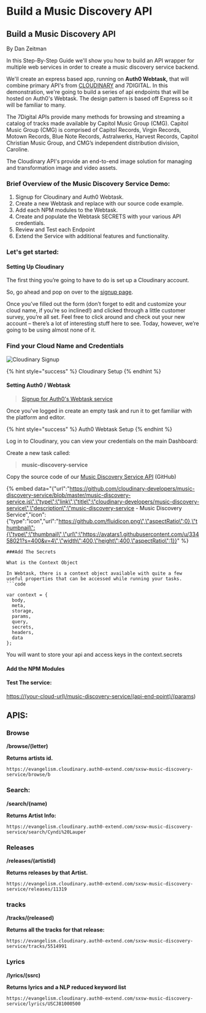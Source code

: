 # Build a Music Discovery API

## Build a Music Discovery API

By Dan Zeitman

In this Step-By-Step Guide we'll show you how to build an API wrapper for multiple web services in order to create a music discovery service backend.

We'll create an express based app, running on **Auth0 Webtask,**  that will combine primary API's from [CLOUDINARY](https://cloudinary.com/signup?utm_source=CMW&utm_medium=Gitbook&utm_campaign=Evangelism&utm_term=Hackathon-Guide&utm_content=Signup_CMW) and 7DIGITAL.   In this demonstration, we're going to build a series of api endpoints that will be hosted on Auth0's Webtask. The design pattern is based off Express so it will be familiar to many.

The 7Digital APIs provide many methods for browsing and streaming a catalog of tracks made available by Capitol Music Group \(CMG\). Capitol Music Group \(CMG\) is comprised of Capitol Records, Virgin Records, Motown Records, Blue Note Records, Astralwerks, Harvest Records, Capitol Christian Music Group, and CMG’s independent distribution division, Caroline.

The Cloudinary API's provide an end-to-end image solution for managing and transformation  image and video assets. 

### Brief Overview of the Music Discovery Service Demo:

1. Signup for Cloudinary and Auth0 Webtask.
2. Create a new Webtask and replace with our source code example.
3. Add each NPM modules to the Webtask.
4. Create and populate the Webtask SECRETS with your various API credentials.
5. Review and Test each Endpoint
6. Extend the Service with additional features and functionality.

### Let's get started:

#### Setting Up Cloudinary

The first thing you’re going to have to do is set up a Cloudinary account.

So, go ahead and pop on over to the [signup page](https://cloudinary.com/signup?utm_source=CMW&utm_medium=Gitbook&utm_campaign=Evangelism&utm_term=Hackathon-Guide&utm_content=Signup_CMW).

Once you’ve filled out the form \(don’t forget to edit and customize your cloud name, if you’re so inclined!\) and clicked through a little customer survey, you’re all set. Feel free to click around and check out your new account – there’s a lot of interesting stuff here to see. Today, however, we’re going to be using almost none of it.

### Find your Cloud Name and Credentials

![Cloudinary Signup](https://eric-cloudinary-res.cloudinary.com/image/upload/q_auto,f_auto,w_900/v1518532546/Screen_Shot_2018-02-13_at_06.35.17.png)

{% hint style="success" %}
Cloudinary Setup
{% endhint %}

#### Setting Auth0 / Webtask

> [Signup for Auth0's Webtask service](https://webtask.io/make)

Once you've logged in create an empty task and run it to get familiar with the platform and editor.

{% hint style="success" %}
Auth0 Webtask Setup
{% endhint %}

Log in to Cloudinary,  you can view your credentials on the main Dashboard:

Create a new task called:

> **music-discovery-service**

Copy the source code of our [Music Discovery Service API](https://raw.githubusercontent.com/cloudinary-developers/music-discovery-service/master/music-discovery-service.js) \(GitHub\)

{% embed data="{\"url\":\"https://github.com/cloudinary-developers/music-discovery-service/blob/master/music-discovery-service.js\",\"type\":\"link\",\"title\":\"cloudinary-developers/music-discovery-service\",\"description\":\"music-discovery-service - Music Discovery Service\",\"icon\":{\"type\":\"icon\",\"url\":\"https://github.com/fluidicon.png\",\"aspectRatio\":0},\"thumbnail\":{\"type\":\"thumbnail\",\"url\":\"https://avatars1.githubusercontent.com/u/33458021?s=400&v=4\",\"width\":400,\"height\":400,\"aspectRatio\":1}}" %}



```text
###Add The Secrets

What is the Context Object

In Webtask, there is a context object available with quite a few useful properties that can be accessed while running your tasks.
```code 

var context = {
  body,
  meta,
  storage,
  params,
  query,
  secrets,
  headers,
  data
};
```

You will want to store your api and access keys in the context.secrets

#### Add the NPM Modules

#### Test The service:

[https://\(your-cloud-url\)/music-discovery-service/\(api-end-point\)/\(params](https://%28your-cloud-url%29/music-discovery-service/%28api-end-point%29/%28params)\)

## APIS:

### Browse

**/browse/\(letter\)**

**Returns artists id.**

```text
https://evangelism.cloudinary.auth0-extend.com/sxsw-music-discovery-service/browse/b
```

### Search:

**/search/\(name\)**

**Returns Artist Info:**

```text
https://evangelism.cloudinary.auth0-extend.com/sxsw-music-discovery-service/search/Cyndi%20Lauper
```

### Releases

**/releases/\(artistid\)**

**Returns  releases by that Artist.**

```text
https://evangelism.cloudinary.auth0-extend.com/sxsw-music-discovery-service/releases/11319
```

### tracks

**/tracks/\(released\)**

**Returns all the tracks for that release:**

```text
https://evangelism.cloudinary.auth0-extend.com/sxsw-music-discovery-service/tracks/5514991
```

### Lyrics

**/lyrics/\(ssrc\)**

**Returns lyrics and a NLP reduced keyword list**

```text
https://evangelism.cloudinary.auth0-extend.com/sxsw-music-discovery-service/lyrics/USCJ81000500
```

